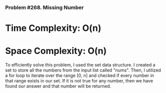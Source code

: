 ### Problem #268. Missing Number

# Time Complexity: O(n)

# Space Complexity: O(n)

To efficiently solve this problem, I used the set data structure. I created a set to store all the numbers from the input list called "nums". Then, I utilized a for loop to iterate over the range [0, n] and checked if every number in that range exists in our set. If it is not true for any number, then we have found our answer and that number will be returned.
